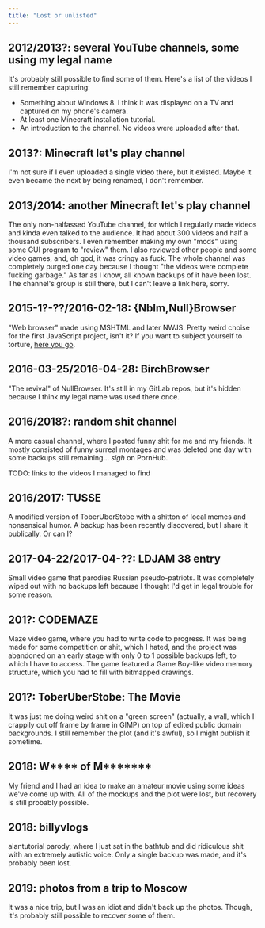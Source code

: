 ```yaml
---
title: "Lost or unlisted"
---
```


## 2012/2013?: several YouTube channels, some using my legal name

It's probably still possible to find some of them. Here's a list of
the videos I still remember capturing:

* Something about Windows 8. I think it was displayed on a TV and
  captured on my phone's camera.
* At least one Minecraft installation tutorial.
* An introduction to the channel. No videos were uploaded after that.

## 2013?: Minecraft let's play channel

I'm not sure if I even uploaded a single video there, but it existed.
Maybe it even became the next by being renamed, I don't remember.

## 2013/2014: another Minecraft let's play channel

The only non-halfassed YouTube channel, for which I regularly made
videos and kinda even talked to the audience. It had about 300 videos
and half a thousand subscribers. I even remember making my own "mods"
using some GUI program to "review" them. I also reviewed other people
and some video games, and, oh god, it was cringy as fuck. The whole
channel was completely purged one day because I thought "the videos
were complete fucking garbage." As far as I know, all known backups of
it have been lost. The channel's group is still there, but I can't
leave a link here, sorry.

## 2015-1?-??/2016-02-18: {Nblm,Null}Browser

"Web browser" made using MSHTML and later NWJS. Pretty weird choise
for the first JavaScript project, isn't it? If you want to subject
yourself to torture, [here you go].

[here you go]: https://sourceforge.net/projects/nblmbrowser/

## 2016-03-25/2016-04-28: BirchBrowser

"The revival" of NullBrowser. It's still in my GitLab repos, but it's
hidden because I think my legal name was used there once.

## 2016/2018?: random shit channel

A more casual channel, where I posted funny shit for me and my
friends. It mostly consisted of funny surreal montages and was deleted
one day with some backups still remaining... *sigh* on PornHub.

TODO: links to the videos I managed to find

## 2016/2017: TUSSE

A modified version of ToberUberStobe with a shitton of local memes and
nonsensical humor. A backup has been recently discovered, but I share
it publically. Or can I?

## 2017-04-22/2017-04-??: LDJAM 38 entry

Small video game that parodies Russian pseudo-patriots. It was
completely wiped out with no backups left because I thought I'd get in
legal trouble for some reason.

## 201?: CODEMAZE

Maze video game, where you had to write code to progress. It was being
made for some competition or shit, which I hated, and the project was
abandoned on an early stage with only 0 to 1 possible backups left, to
which I have to access. The game featured a Game Boy-like video memory
structure, which you had to fill with bitmapped drawings.

## 201?: ToberUberStobe: The Movie

It was just me doing weird shit on a "green screen" (actually, a wall,
which I crappily cut off frame by frame in GIMP) on top of edited
public domain backgrounds. I still remember the plot (and it's awful),
so I might publish it sometime.

## 2018: W\*\*\*\* of M\*\*\*\*\*\*\*

My friend and I had an idea to make an amateur movie using some ideas
we've come up with. All of the mockups and the plot were lost, but
recovery is still probably possible.

## 2018: billyvlogs

alantutorial parody, where I just sat in the bathtub and did
ridiculous shit with an extremely autistic voice. Only a single backup
was made, and it's probably been lost.

## 2019: photos from a trip to Moscow

It was a nice trip, but I was an idiot and didn't back up the photos.
Though, it's probably still possible to recover some of them.
